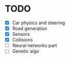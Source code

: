 # TODO

- [x] Car physics and steering
- [x] Road generation
- [x] Sensors
- [x] Collisions
- [ ] Neural networks part
- [ ] Genetic algo
